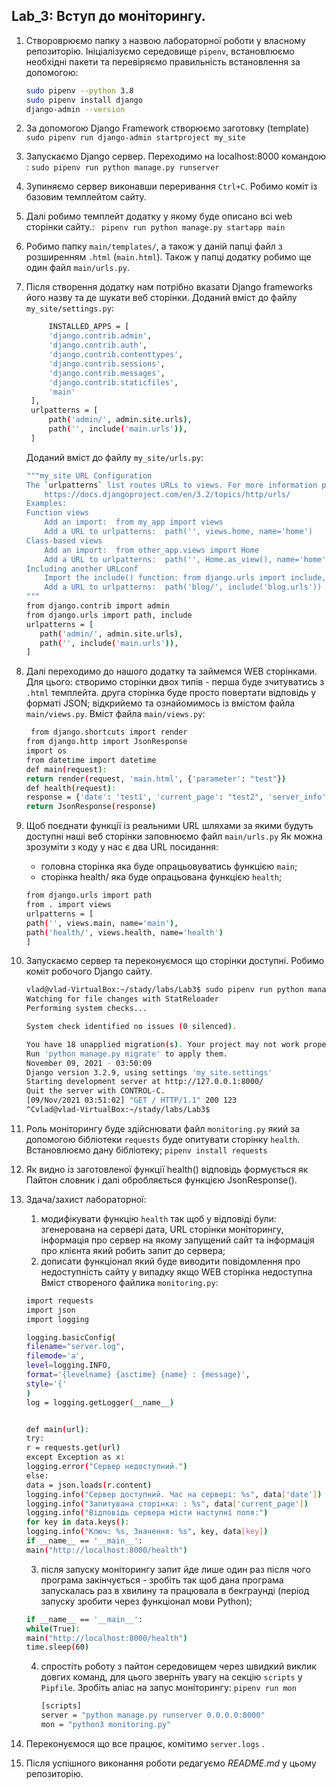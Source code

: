 ## Lab_3: Вступ до моніторингу.
1. Створоврюємо папку з назвою лабораторної роботи у власному репозиторію. Ініціалізуємо середовище `pipenv`, встановлюємо необхідні пакети та перевіряємо правильність встановлення за допомогою:
    ```bash
    sudo pipenv --python 3.8
    sudo pipenv install django
    django-admin --version
    ```
2. За допомогою Django Framework створюємо заготовку (template) `sudo pipenv run django-admin startproject my_site`
3. Запускаємо Django сервер. Переходимо на localhost:8000 командою : 
    `sudo pipenv run python manage.py runserver`
4. Зупиняємо сервер виконавши переривання `Ctrl+C`. Робимо коміт із базовим темплейтом сайту.
5. Далі робимо темплейт додатку у якому буде описано всі web сторінки сайту.:
    ` pipenv run python manage.py startapp main`
6. Робимо папку `main/templates/`, а також у даній папці файл з розширенням `.html` (`main.html`). Також у папці додатку робимо ще один файл `main/urls.py`. 
    
7. Після створення додатку нам потрібно вказати Django frameworks його назву та де шукати веб сторінки.
   Доданий вміст до файлу `my_site/settings.py`:
   ```bash
        INSTALLED_APPS = [
        'django.contrib.admin',
        'django.contrib.auth',
        'django.contrib.contenttypes',
        'django.contrib.sessions',
        'django.contrib.messages',
        'django.contrib.staticfiles',
        'main'
    ], 
    urlpatterns = [
        path('admin/', admin.site.urls),
        path('', include('main.urls')),
    ]
    ```
   Доданий вміст до файлу `my_site/urls.py`:
    ```bash
   """my_site URL Configuration
    The `urlpatterns` list routes URLs to views. For more information please see:
        https://docs.djangoproject.com/en/3.2/topics/http/urls/
    Examples:
    Function views
        Add an import:  from my_app import views
        Add a URL to urlpatterns:  path('', views.home, name='home')
    Class-based views
        Add an import:  from other_app.views import Home
        Add a URL to urlpatterns:  path('', Home.as_view(), name='home')
   Including another URLconf
        Import the include() function: from django.urls import include, path
        Add a URL to urlpatterns:  path('blog/', include('blog.urls'))
   """
   from django.contrib import admin
   from django.urls import path, include
   urlpatterns = [
       path('admin/', admin.site.urls),
       path('', include('main.urls')),
   ]
   ```
8. Далі переходимо до нашого додатку та займемся WEB сторінками. Для цього: створимо сторінки двох типів - перша буде зчитуватись з `.html` темплейта. 
   друга сторінка буде просто повертати відповідь у форматі JSON;  відкрийемо та ознайомимось із вмістом файла `main/views.py`.
   Вміст файла `main/views.py`:
    ```bash
     from django.shortcuts import render
    from django.http import JsonResponse
    import os
    from datetime import datetime
    def main(request):
    return render(request, 'main.html', {'parameter': "test"})
    def health(request):
    response = {'date': 'test1', 'current_page': "test2", 'server_info': "test3", 'client_info': "test4"}
    return JsonResponse(response)
    ```
9. Щоб поєднати функції із реальними URL шляхами за якими будуть доступні наші веб сторінки заповнюємо файл `main/urls.py` Як можна зрозуміти з коду у нас є два URL посидання:
      - головна сторінка яка буде опрацьовуватись функцією `main`;
      - сторінка health/ яка буде опрацьована функцією `health`;
    ```bash
    from django.urls import path
    from . import views
    urlpatterns = [
    path('', views.main, name='main'),
    path('health/', views.health, name='health')
    ]
    ```
10. Запускаємо сервер та переконуємося що сторінки доступні. Робимо коміт робочого Django сайту.
    ```bash
    vlad@vlad-VirtualBox:~/stady/labs/Lab3$ sudo pipenv run python manage.py runserver
    Watching for file changes with StatReloader
    Performing system checks...
    
    System check identified no issues (0 silenced).
    
    You have 18 unapplied migration(s). Your project may not work properly until you apply the migrations for app(s): admin, auth, contenttypes, sessions.
    Run 'python manage.py migrate' to apply them.
    November 09, 2021 - 03:50:09
    Django version 3.2.9, using settings 'my_site.settings'
    Starting development server at http://127.0.0.1:8000/
    Quit the server with CONTROL-C.
    [09/Nov/2021 03:51:02] "GET / HTTP/1.1" 200 123
    ^Cvlad@vlad-VirtualBox:~/stady/labs/Lab3$
    ```
11. Роль моніторингу буде здійснювати файл `monitoring.py` який за допомогою бібліотеки `requests` буде опитувати сторінку `health`. Встановлюємо дану бібліотеку;
     `pipenv install requests`
12. Як видно із заготовленої функції health() відповідь формується як Пайтон словник і далі обробляється функцією JsonResponse(). 

13. Здача/захист лабораторної:
     1. модифікувати функцію `health` так щоб у відповіді були: згенерована на сервері дата, URL сторінки моніторингу, інформація про сервер на якому запущений сайт та інформація про клієнта який робить запит до сервера;
     2. дописати функціонал який буде виводити повідомлення про недоступність сайту у випадку якщо WEB сторінка недоступна
    Вміст створеного файлика `monitoring.py`:
    ```bash
    import requests
    import json
    import logging
    
    logging.basicConfig(
    filename="server.log",
    filemode='a',
    level=logging.INFO,
    format='{levelname} {asctime} {name} : {message}',
    style='{'
    )
    log = logging.getLogger(__name__)
    
    
    def main(url):
    try:
    r = requests.get(url)
    except Exception as x:
    logging.error("Сервер недоступний.")
    else:
    data = json.loads(r.content)
    logging.info("Сервер доступний. Час на сервері: %s", data['date'])
    logging.info("Запитувана сторінка: : %s", data['current_page'])
    logging.info("Відповідь сервера місти наступні поля:")
    for key in data.keys():
    logging.info("Ключ: %s, Значення: %s", key, data[key])
    if __name__ == '__main__':
    main("http://localhost:8000/health")
     ``` 
     3. після запуску моніторингу запит йде лише один раз після чого програма закінчується - зробіть так щоб дана програма запускалась раз в хвилину та працювала в бекграунді (період запуску зробити через функціонал мови Python);
    ```bash
    if __name__ == '__main__':
    while(True):
    main("http://localhost:8000/health")
    time.sleep(60)
     ```
     4. спростіть роботу з пайтон середовищем через швидкий виклик довгих команд, для цього зверніть увагу на секцію `scripts` у `Pipfile`. Зробіть аліас на запус моніторингу:
         `pipenv run mon`
        ```bash
        [scripts]
        server = "python manage.py runserver 0.0.0.0:8000"
        mon = "python3 monitoring.py"
        ```
14. Переконуємося що все працює, комітимо `server.logs` . 

15. Після успішного виконання роботи редагуємо  _README.md_ у цьому репозиторію.